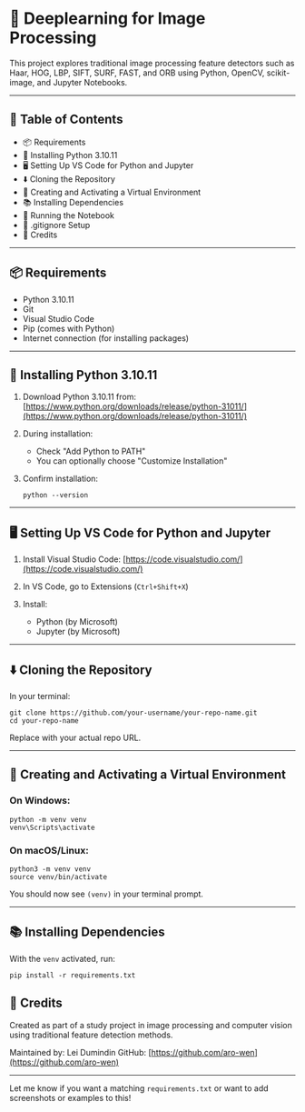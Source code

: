 # 🧠 Deeplearning for Image Processing

This project explores traditional image processing feature detectors such as Haar, HOG, LBP, SIFT, SURF, FAST, and ORB using Python, OpenCV, scikit-image, and Jupyter Notebooks.

---

## 📌 Table of Contents

* 📦 Requirements
* 🐍 Installing Python 3.10.11
* 🖥️ Setting Up VS Code for Python and Jupyter
* ⬇️ Cloning the Repository
* 🌱 Creating and Activating a Virtual Environment
* 📚 Installing Dependencies
* 🚀 Running the Notebook
* 🧼 .gitignore Setup
* 🧠 Credits

---

## 📦 Requirements

* Python 3.10.11
* Git
* Visual Studio Code
* Pip (comes with Python)
* Internet connection (for installing packages)

---

## 🐍 Installing Python 3.10.11

1. Download Python 3.10.11 from: [https://www.python.org/downloads/release/python-31011/](https://www.python.org/downloads/release/python-31011/)
2. During installation:

   * Check "Add Python to PATH"
   * You can optionally choose "Customize Installation"
3. Confirm installation:

   ```
   python --version
   ```

---

## 🖥️ Setting Up VS Code for Python and Jupyter

1. Install Visual Studio Code: [https://code.visualstudio.com/](https://code.visualstudio.com/)
2. In VS Code, go to Extensions (`Ctrl+Shift+X`)
3. Install:

   * Python (by Microsoft)
   * Jupyter (by Microsoft)

---

## ⬇️ Cloning the Repository

In your terminal:

```
git clone https://github.com/your-username/your-repo-name.git
cd your-repo-name
```

Replace with your actual repo URL.

---

## 🌱 Creating and Activating a Virtual Environment

### On Windows:

```
python -m venv venv
venv\Scripts\activate
```

### On macOS/Linux:

```
python3 -m venv venv
source venv/bin/activate
```

You should now see `(venv)` in your terminal prompt.

---

## 📚 Installing Dependencies

With the `venv` activated, run:

```
pip install -r requirements.txt
```



## 🧠 Credits

Created as part of a study project in image processing and computer vision using traditional feature detection methods.

Maintained by: Lei Dumindin
GitHub: [https://github.com/aro-wen](https://github.com/aro-wen)

---

Let me know if you want a matching `requirements.txt` or want to add screenshots or examples to this!
